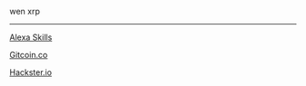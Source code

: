 wen xrp

---

[Alexa Skills](https://www.amazon.com/s?k=exp0nge&i=alexa-skills)

[Gitcoin.co](https://gitcoin.co/exp0nge)

[Hackster.io](https://www.hackster.io/exp0nge)

